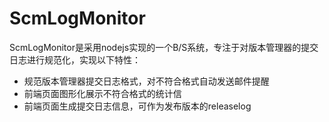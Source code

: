 # ScmLogMonitor
ScmLogMonitor是采用nodejs实现的一个B/S系统，专注于对版本管理器的提交日志进行规范化，实现以下特性：
* 规范版本管理器提交日志格式，对不符合格式自动发送邮件提醒
* 前端页面图形化展示不符合格式的统计信
* 前端页面生成提交日志信息，可作为发布版本的releaselog




